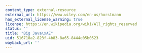 ```yaml
---
content_type: external-resource
external_url: https://www.wiley.com/en-us/horstmann
has_external_license_warning: true
license: https://en.wikipedia.org/wiki/All_rights_reserved
status: ''
title: "Big Java\xAE"
uid: 516718a2-823f-4b83-8a65-8444e05b0523
wayback_url: ''
---
```

